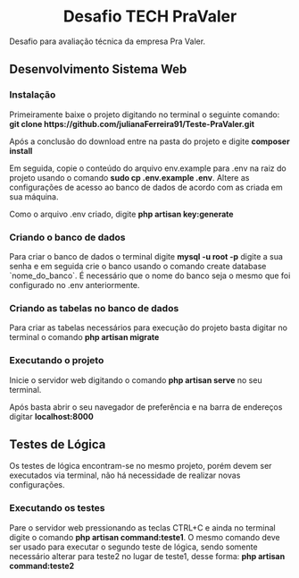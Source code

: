 <h1 align="center">Desafio TECH PraValer</h1>

Desafio para avaliação técnica da empresa Pra Valer.

<h2>Desenvolvimento Sistema Web</h2>

<h3>Instalação</h3>
<p>
    Primeiramente baixe o projeto digitando no terminal o seguinte comando:
    <strong>git clone https://github.com/julianaFerreira91/Teste-PraValer.git</strong>
</p>
<p>
    Após a conclusão do download entre na pasta do projeto e digite <strong>composer install</strong>
</p>
<p>
    Em seguida, copie o conteúdo do arquivo env.example para .env na raiz do projeto usando o comando <strong>sudo cp .env.example .env</strong>. Altere as configurações de acesso ao banco de dados de acordo com as criada em sua máquina.
</p>
<p>
    Como o arquivo .env criado, digite <strong>php artisan key:generate</strong>
</p>

<h3>Criando o banco de dados</h3>
<p>
    Para criar o banco de dados o terminal digite <strong>mysql -u root -p</strong> digite a sua senha e em seguida crie o banco usando o comando create database `nome_do_banco`. É necessário que o nome do banco seja o mesmo que foi configurado no .env anteriormente.
</p>

<h3>Criando as tabelas no banco de dados</h3>
<p>
    Para criar as tabelas necessários para execução do projeto basta digitar no terminal o comando <strong>php artisan migrate</strong>
</p>

<h3>Executando o projeto</h3>
<p>
    Inicie o servidor web digitando o comando <strong>php artisan serve</strong> no seu terminal.
</p>
<p>Após basta abrir o seu navegador de preferência e na barra de endereços digitar <strong>localhost:8000</strong></p>

<h2>Testes de Lógica</h2>

<p>
    Os testes de lógica encontram-se no mesmo projeto, porém devem ser executados via terminal, não há necessidade de realizar novas configurações.
</p>

<h3>Executando os testes</h3>

<p>
    Pare o servidor web pressionando as teclas CTRL+C e ainda no terminal digite o comando <strong>php artisan command:teste1</strong>. O mesmo comando deve ser usado para executar o segundo teste de lógica, sendo somente necessário alterar para teste2 no lugar de teste1, desse forma: <strong>php artisan command:teste2</strong>
</p>